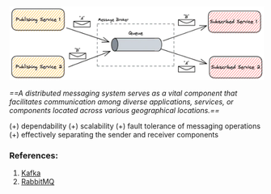 ![Pasted image 20230826022343](../../../../../_Attachments/Pasted%20image%2020230826022343.png)

*==A distributed messaging system serves as a vital component that facilitates communication among diverse applications, services, or components located across various geographical locations.==*

(+) dependability
(+) scalability
(+) fault tolerance of messaging operations
(+) effectively separating the sender and receiver components

### References:

1. [Kafka](Brokers/Kafka.md)
2. [RabbitMQ](Brokers/RabbitMQ.md)